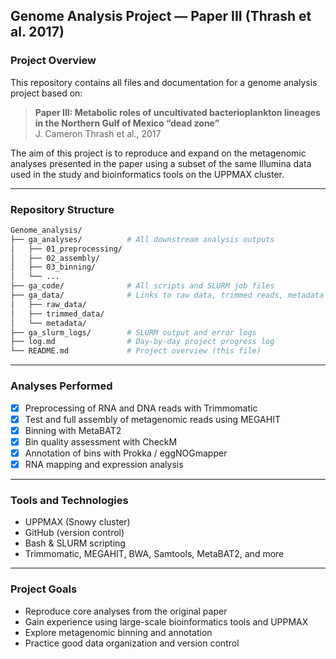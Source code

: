 ## Genome Analysis Project — Paper III (Thrash et al. 2017)

### Project Overview

This repository contains all files and documentation for a genome analysis project based on:

> **Paper III: Metabolic roles of uncultivated bacterioplankton lineages in the Northern Gulf of Mexico “dead zone”**  
> J. Cameron Thrash et al., 2017

The aim of this project is to reproduce and expand on the metagenomic analyses presented in the paper using a subset of the same Illumina data used in the study and bioinformatics tools on the UPPMAX cluster.

---

### Repository Structure

``` bash
Genome_analysis/
├── ga_analyses/          # All downstream analysis outputs
│   ├── 01_preprocessing/
│   ├── 02_assembly/
│   ├── 03_binning/
│   └── ...
├── ga_code/              # All scripts and SLURM job files
├── ga_data/              # Links to raw data, trimmed reads, metadata
│   ├── raw_data/
│   ├── trimmed_data/
│   └── metadata/
├── ga_slurm_logs/        # SLURM output and error logs
├── log.md                # Day-by-day project progress log
└── README.md             # Project overview (this file)
```



---

### Analyses Performed

- [x] Preprocessing of RNA and DNA reads with Trimmomatic
- [x] Test and full assembly of metagenomic reads using MEGAHIT
- [x] Binning with MetaBAT2
- [x] Bin quality assessment with CheckM
- [x] Annotation of bins with Prokka / eggNOGmapper
- [x] RNA mapping and expression analysis

---

### Tools and Technologies

- UPPMAX (Snowy cluster)
- GitHub (version control)
- Bash & SLURM scripting
- Trimmomatic, MEGAHIT, BWA, Samtools, MetaBAT2, and more

---

### Project Goals

- Reproduce core analyses from the original paper
- Gain experience using large-scale bioinformatics tools and UPPMAX
- Explore metagenomic binning and annotation
- Practice good data organization and version control
